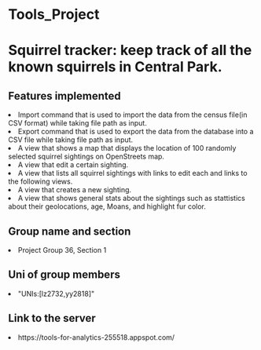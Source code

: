 # Tools_Project
<h1> Squirrel tracker: keep track of all the known squirrels in Central Park.</h1>

<h2>Features implemented</h2>
<li>Import command that is used to import the data from the census file(in CSV format) while taking file path as input.</li>
<li>Export command that is used to export the data from the database into a CSV file while taking file path as input.</li>
<li>A view that shows a map that displays the location of 100 randomly selected squirrel sightings on OpenStreets map.</li>
<li>A view that edit a certain sighting.</li>
<li>A view that lists all squirrel sightings with links to edit each and links to the following views.</li>
<li>A view that creates a new sighting.</li>
<li>A view that shows general stats about the sightings such as stattistics about their geolocations, age, Moans, and highlight fur color.</li>

<h2>Group name and section</h2>
<li>Project Group 36, Section 1

<h2>Uni of group members</h2>
<li>"UNIs:[lz2732,yy2818]"

<h2>Link to the server</h2>
<li>https://tools-for-analytics-255518.appspot.com/

